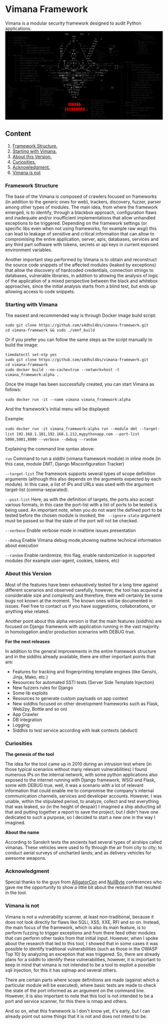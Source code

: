 # Vimana Framework
Vimana is a modular security framework designed to audit Python applications.
![Alt text](imgs/s0v4.png?raw=true "VIMANAFRAMEWORK")

## Content
1. [ Framework Structure. ](#struct)
2. [ Starting with Vimana. ](#starting)
3. [ About this Version. ](#about)
3. [ Curiosities. ](#curio)
4. [ Acknowledgment. ](#ack)
5. [ Vimana is not](#vin)



<a name="struct"></a>
### Framework Structure

The base of the Vimana is composed of crawlers focused on frameworks (in addition to the generic ones for web), trackers, discovery, fuzzer, parser among other types of modules. The main idea, from where the framework emerged, is to identify, through a blackbox approach, configuration flaws and inadequate and/or insufficient implementations that allow unhandled exceptions to be triggered. Depending on the framework settings (or specific libs even when not using frameworks, for example raw wsgi) this can lead to leakage of sensitive and critical information that can allow to compromising the entire application, server, apis, databases, services and any third part software with tokens, secrets or api keys in current exposed environment variables.

Another important step performed by Vimana is to obtain and reconstruct the source code snippets of the affected modules (leaked by exceptions) that allow the discovery of hardcoded credentials, connection strings to databases, vulnerable libraries, in addition to allowing the analysis of logic of the application of a mixed perspective between the black and whitebox approaches, since the initial analysis starts from a blind test, but ends up allowing access to code snippets.


<a name="starting"></a>
### Starting with Vimana

The easiest and recommended way is through Docker image build script:
```
sudo git clone https://github.com/s4dhul4bs/vimana-framework.git
cd vimana-framework && sudo ./vmnf_build
```
Or if you prefer you can follow the same steps as the script manually to build the image:
```
timedatectl set-ntp yes
sudo git clone https://github.com/s4dhul4bs/vimana-framework.git
cd vimana-framework
sudo docker build --no-cache=true --network=host -t vimana_framework:alpha .
```
Once the image has been successfully created, you can start Vimana as follows:

```sudo docker run -it --name vimana vimana_framework:alpha```

And the framework's initial menu will be displayed:

Example:

```sudo docker run -it vimana_framework:alpha run --module dmt --target-list 192.168.1.101,192.168.1.212,mypythonapp.com --port-list 5000,5001,8000 --verbose --debug --random```


Explaining the command line syntax above:

```run```         Command to run a siddhi (vimana framework module) in inline mode (in this case, module DMT, Django Misconfiguration Tracker)

```--target-list``` The framework supports several types of scope definition arguments (although this also depends on the arguments expected by each module). In this case, a list of IPs and URLs was used with the argument target-list (comma-separated).

```--post-list``` Here, as with the definition of targets, the ports also accept various formats, in this case the port-list with a list of ports to be tested is being used. An important note, when you do not want the defined port to be tested before the chosen module is invoked, the `` --ignore-state`` argument must be passed so that the state of the port will not be checked.

```--verbose```   Enable verbose mode in realtime issues presentation

```--debug```     Enable Vimana debug mode,showing realtime technical information about execution 

```--random```    Enable randomize, this flag, enable randomization in supported modules (for example user-agent, cookies, tokens, etc) 


<a name="about"></a>
### About this Version

Most of the features have been exhaustively tested for a long time against different scenarios and observed carefully, however, the tool has acquired a considerable size and complexity and therefore, there will certainly be some bugs not known at the moment. The known ones will be documented in issues. Feel free to contact us if you have suggestions, collaborations, or anything else related.

Another point about this alpha version is that the main features (siddhis) are focused on Django framework with application running in the vast majority in homologation and/or production scenarios with DEBUG true. 

**For the next releases**

In addition to the general improvements in the entire framework structure and in the siddhis already available, there are other important points that are:

* Features for tracking and fingerprinting template engines (like Genshi, Jinja, Mako, etc.)  
* Resources for automated SSTI tests (Server Side Template Injection)
* New fuzzers rules for Django 
* Some lib exploits
* Resources to generate custom payloads on app context
* New siddhis focused on other development frameworks such as Flask, Web2py, Bottle and so on)
* App Crawler
* DB integration
* Logging
* Siddhis to test service according with leak contexts (abduct)


<a name="curio"></a>
### Curiosities

**The genesis of the tool**

The idea for the tool came up in 2010 during an intrusion test where (in those typical scenarios without many relevant vulnerabilities) I found numerous IPs on the internal network, with some python applications also exposed to the internet running with Django framework, WSGI and Flask, some with DEBUG true, well, it was a scenario with a lot of relevant information that could enable me to compromise the company's internal communication channels, services and developer accounts. However, I was unable, within the stipulated period, to analyze, collect and test everything that was leaked, so (in the height of despair) I imagined a ship abducting all that and putting together a report to save the project, but I didn't have one dedicated to such a purpose, so I decided to start a new one in the way I imagined.

**About the name**

According to Sanskrit texts the ancients had several types of airships called vimanas. These vehicles were used to fly through the air from city to city; to conduct aerial surveys of uncharted lands; and as delivery vehicles for awesome weapons.

<a name="ack"></a>
### Acknowledgment

Special thanks to the guys from [AlligatorCon](https://alligatorcon.com) and [NullByte](https://nullbyte-con.org) conferences who gave me the opportunity to show a little bit about the research that resulted in the tool.

<a name="vin"></a>
### Vimana is not

Vimana is not a vulnerability scanner, at least non-traditional, because it does not look directly for flaws like SQLi, XSS, XXE, RFI and so on. Instead, the main focus of the framework, which is also its main feature, is to perform fuzzing to trigger exceptions and from there feed other modules that can perform other tasks from that initial input. However, when I spoke about the research that led to this tool, I showed that in some cases it was possible to identify traditional vulnerabilities (such as those in the OWASP Top 10) by analyzing an exception that was triggered. So, there are already plans for a siddhi to identify these vulnerabilities, however, it is important to keep in mind that vimana is not intended to be a tool to exploit a possible sqli injection, for this it has sqlmap and several others.

There are certain parts where scope definitions are made (against which a particular module will be executed), where basic tests are made to check the state of the port informed as an argument on the command line. However, it is also important to note that this tool is not intended to be a port and service scanner, for this there is nmap and others.

And so on, what this framework is I don't know yet, it's early, but I can already point out some things that it is not and does not intend to be.
